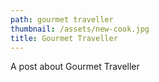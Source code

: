 ```yaml
---
path: gourmet traveller
thumbnail: /assets/new-cook.jpg
title: Gourmet Traveller
---
```

A post about Gourmet Traveller
